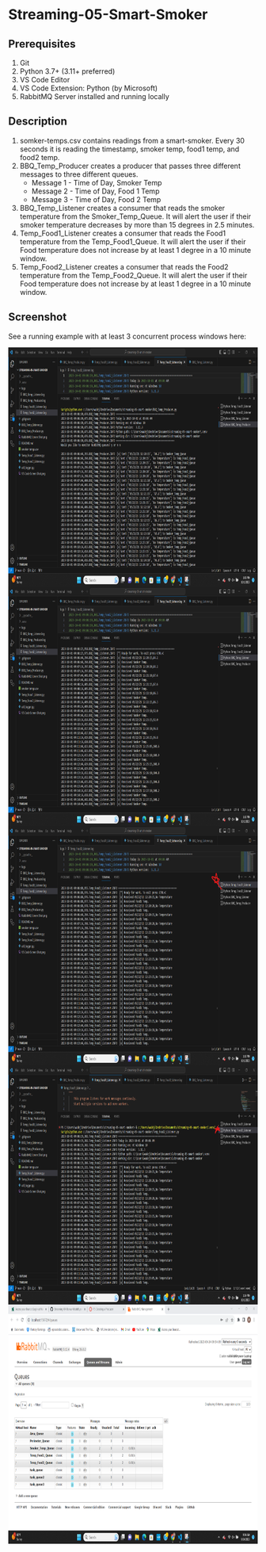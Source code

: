 # Streaming-05-Smart-Smoker

## Prerequisites

1. Git
1. Python 3.7+ (3.11+ preferred)
1. VS Code Editor
1. VS Code Extension: Python (by Microsoft)
1. RabbitMQ Server installed and running locally

## Description
1. somker-temps.csv contains readings from a smart-smoker. Every 30 seconds it is reading the timestamp, smoker temp, food1 temp, and food2 temp.
1. BBQ_Temp_Producer creates a producer that passes three different messages to three different queues.
     - Message 1 - Time of Day, Smoker Temp
     - Message 2 - Time of Day, Food 1 Temp
     - Message 3 - Time of Day, Food 2 Temp
1. BBQ_Temp_Listener creates a consumer that reads the smoker temperature from the Smoker_Temp_Queue. It will alert the user if their smoker temperature decreases by more than 15 degrees in 2.5 minutes.
1. Temp_Food1_Listener creates a consumer that reads the Food1 temperature from the Temp_Food1_Queue. It will alert the user if their Food temperature does not increase by at least 1 degree in a 10 minute window.
1. Temp_Food2_Listener creates a consumer that reads the Food2 temperature from the Temp_Food2_Queue. It will alert the user if their Food temperature does not increase by at least 1 degree in a 10 minute window.

## Screenshot

See a running example with at least 3 concurrent process windows here:

<img align="center" width="921" height="483" src="BBQ Producer.png">
<img align="center" width="921" height="483" src="Smoker Listener.png">
<img align="center" width="921" height="483" src="Food 1 Listener.png">
<img align="center" width="921" height="483" src="Food 2 Listener.png">
<img align="center" width="921" height="483" src="RabbitMQ Screen Shot.png">
